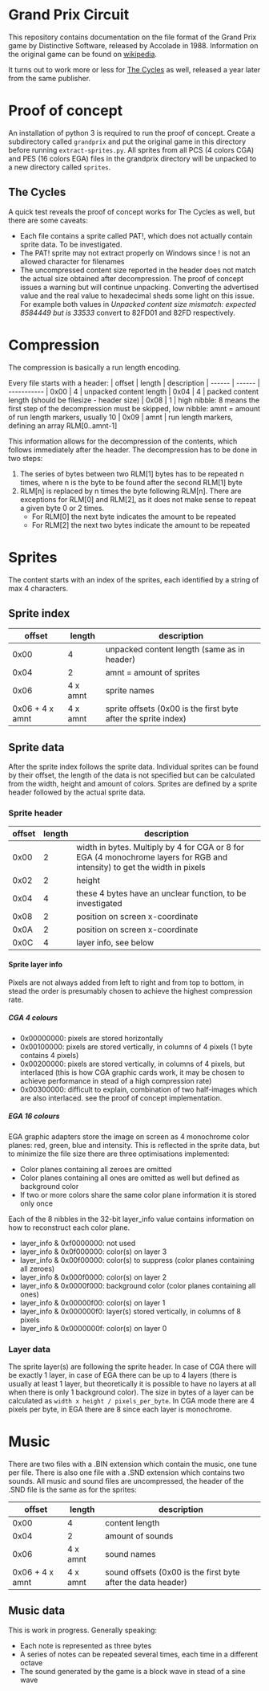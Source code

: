 # Grand Prix Circuit

This repository contains documentation on the file format of the Grand Prix game by Distinctive Software, released by Accolade in 1988. Information on the original game can be found on [wikipedia](https://en.wikipedia.org/wiki/Grand_Prix_Circuit_(video_game)).

It turns out to work more or less for [The Cycles](https://en.wikipedia.org/wiki/The_Cycles:_International_Grand_Prix_Racing) as well, released a year later from the same publisher.

# Proof of concept

An installation of python 3 is required to run the proof of concept. Create a subdirectory called `grandprix` and put the original game in this directory before running `extract-sprites.py`. All sprites from all PCS (4 colors CGA) and PES (16 colors EGA) files in the grandprix directory will be unpacked to a new directory called `sprites`.

## The Cycles

A quick test reveals the proof of concept works for The Cycles as well, but there are some caveats:

- Each file contains a sprite called PAT!, which does not actually contain sprite data. To be investigated.
- The PAT! sprite may not extract properly on Windows since ! is not an allowed character for filenames
- The uncompressed content size reported in the header does not match the actual size obtained after decompression. The proof of concept issues a warning but will continue unpacking. Converting the advertised value and the real value to hexadecimal sheds some light on this issue. For example both values in _Unpacked content size mismatch: expected 8584449 but is 33533_ convert to 82FD01 and 82FD respectively.

# Compression

The compression is basically a run length encoding.

Every file starts with a header:
| offset | length | description
| ------ | ------ | -----------
| 0x00 | 4 | unpacked content length
| 0x04 | 4 | packed content length (should be filesize - header size)
| 0x08 | 1 | high nibble: 8 means the first step of the decompression must be skipped, low nibble: amnt = amount of run length markers, usually 10
| 0x09 | amnt | run length markers, defining an array RLM[0..amnt-1]

This information allows for the decompression of the contents, which follows immediately after the header. The decompression has to be done in two steps:

1. The series of bytes between two RLM[1] bytes has to be repeated n times, where n is the byte to be found after the second RLM[1] byte
2. RLM[n] is replaced by n times the byte following RLM[n]. There are exceptions for RLM[0] and RLM[2], as it does not make sense to repeat a given byte 0 or 2 times.
    - For RLM[0] the next byte indicates the amount to be repeated
    - For RLM[2] the next two bytes indicate the amount to be repeated

# Sprites

The content starts with an index of the sprites, each identified by a string of max 4 characters.

## Sprite index

| offset | length | description
| ------ | ------ | -----------
| 0x00 | 4 | unpacked content length (same as in header)
| 0x04 | 2 | amnt = amount of sprites
| 0x06 | 4 x amnt | sprite names
| 0x06 + 4 x amnt | 4 x amnt | sprite offsets (0x00 is the first byte after the sprite index)

## Sprite data

After the sprite index follows the sprite data. Individual sprites can be found by their offset, the length of the data is not specified but can be calculated from the width, height and amount of colors.
Sprites are defined by a sprite header followed by the actual sprite data.

### Sprite header

| offset | length | description
| ------ | ------ | -----------
| 0x00 | 2 | width in bytes. Multiply by 4 for CGA or 8 for EGA (4 monochrome layers for RGB and intensity) to get the width in pixels
| 0x02 | 2 | height
| 0x04 | 4 | these 4 bytes have an unclear function, to be investigated
| 0x08 | 2 | position on screen x-coordinate
| 0x0A | 2 | position on screen x-coordinate
| 0x0C | 4 | layer info, see below

#### Sprite layer info

Pixels are not always added from left to right and from top to bottom, in stead the order is presumably chosen to achieve the highest compression rate.

##### CGA 4 colours

- 0x00000000: pixels are stored horizontally
- 0x00100000: pixels are stored vertically, in columns of 4 pixels (1 byte contains 4 pixels)
- 0x00200000: pixels are stored vertically, in columns of 4 pixels, but interlaced (this is how CGA graphic cards work, it may be chosen to achieve performance in stead of a high compression rate)
- 0x00300000: difficult to explain, combination of two half-images which are also interlaced. see the proof of concept implementation.

##### EGA 16 colours

EGA graphic adapters store the image on screen as 4 monochrome color planes: red, green, blue and intensity. This is reflected in the sprite data, but to minimize the file size there are three optimisations implemented:

- Color planes containing all zeroes are omitted
- Color planes containing all ones are omitted as well but defined as background color
- If two or more colors share the same color plane information it is stored only once

Each of the 8 nibbles in the 32-bit layer_info value contains information on how to reconstruct each color plane.

- layer_info & 0xf0000000: not used
- layer_info & 0x0f000000: color(s) on layer 3
- layer_info & 0x00f00000: color(s) to suppress (color planes containing all zeroes)
- layer_info & 0x000f0000: color(s) on layer 2
- layer_info & 0x0000f000: background color (color planes containing all ones)
- layer_info & 0x00000f00: color(s) on layer 1
- layer_info & 0x000000f0: layer(s) stored vertically, in columns of 8 pixels
- layer_info & 0x0000000f: color(s) on layer 0

### Layer data

The sprite layer(s) are following the sprite header. In case of CGA there will be exactly 1 layer, in case of EGA there can be up to 4 layers (there is usually at least 1 layer, but theoretically it is possible to have no layers at all when there is only 1 background color).
The size in bytes of a layer can be calculated as `width x height / pixels_per_byte`. In CGA mode there are 4 pixels per byte, in EGA there are 8 since each layer is monochrome.

# Music

There are two files with a .BIN extension which contain the music, one tune per file. There is also one file with a .SND extension which contains two sounds. All music and sound files are uncompressed, the header of the .SND file is the same as for the sprites:

| offset | length | description
| ------ | ------ | -----------
| 0x00 | 4 | content length
| 0x04 | 2 | amount of sounds
| 0x06 | 4 x amnt | sound names
| 0x06 + 4 x amnt | 4 x amnt | sound offsets (0x00 is the first byte after the data header)

## Music data

This is work in progress. Generally speaking:

- Each note is represented as three bytes
- A series of notes can be repeated several times, each time in a different octave
- The sound generated by the game is a block wave in stead of a sine wave

